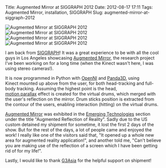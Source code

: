 Title: Augmented Mirror at SIGGRAPH 2012
Date: 2012-08-17 17:11
Tags: Augmented Mirror, installation, SIGGRAPH
Slug: augmented-mirror-at-siggraph-2012

![Augmented Mirror at SIGGRAPH 2012](http://farm9.staticflickr.com/8426/7800537904_60b399ac1e_n.jpg) ![Augmented Mirror at SIGGRAPH 2012](http://farm8.staticflickr.com/7260/7800578518_991d89b90a_n.jpg) ![Augmented Mirror at SIGGRAPH 2012](http://farm9.staticflickr.com/8300/7800532140_7bfeb38cc1_n.jpg) ![Augmented Mirror at SIGGRAPH 2012](http://farm8.staticflickr.com/7110/7800583172_921da5264e_n.jpg)

I am back from [SIGGRAPH][]! It was a great experience to be with all
the cool guys in Los Angeles showcasing [Augmented Mirror][], the
research project I've been working on for a long time (when the Kinect
wasn't here, I was using stereo cameras!).

It is now programmed in Python with [OpenNI][] and [Panda3D][], using
Kinect mounted up above from the user, for both head-tracking and
full-body tracking. Assuming the highest point is the head,
[motion parallax][] effect is created for the virtual drums, which
merged with the user's reflection on the mirror. Drum sticks position is
extracted from the contour of the users, enabling interaction (hitting)
on the virtual drums.

[Augmented Mirror][] was exhibited in the [Emerging Technologies][]
section under the title "Augmented Reflection of Reality". Sadly due to
the US custom detained my shipment for sometime, it lost the first 2
days of the show. But for the rest of the days, a lot of people came and
enjoyed the work! I really like one of the visitors said that, "It
opened up a whole new area for augmented reality application!", and
another told me, "Can't believe you are making use of the reflection of
a screen which I have been getting rid of for my life!".

Lastly, I would like to thank [G3Asia][] for the helpful support
on shipment!

  [SIGGRAPH]: http://s2012.siggraph.org/
  [Augmented Mirror]: http://augmented-mirror.onthewings.net/
  [OpenNI]: http://www.openni.org/
  [Panda3D]: http://www.panda3d.org/
  [motion parallax]: http://en.wikipedia.org/wiki/Parallax
  [Emerging Technologies]: http://s2012.siggraph.org/attendees/emerging-technologies
  [G3Asia]: http://www.g3asiagaming.com/
